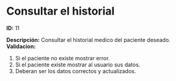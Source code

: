 # Consultar el historial

**ID:** 11

**Descripción:** Consultar el historial medico del paciente deseado.                                                  
**Validacion:** 

1. Si el paciente no existe mostrar error.
2. Si el paciente existe mostrar al usuario sus datos.
3. Deberan ser los datos correctos y actualizados.
